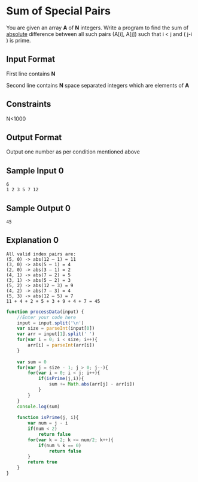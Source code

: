 # **Sum of Special Pairs**

You are given an array **A** of **N** integers. Write a program to find the sum of [absolute](https://developer.mozilla.org/en-US/docs/Web/JavaScript/Reference/Global_Objects/Math/abs) difference between all such pairs (A[i], A[j]) such that i < j and ( j-i ) is prime.

## Input Format

First line contains **N**

Second line contains **N** space separated integers which are elements of **A**

## Constraints

N<1000

## Output Format

Output one number as per condition mentioned above

## Sample Input 0
```
6
1 2 3 5 7 12
```
## Sample Output 0
```
45
```
## Explanation 0
```
All valid index pairs are:
(5, 0) -> abs(12 – 1) = 11
(3, 0) -> abs(5 – 1) = 4
(2, 0) -> abs(3 – 1) = 2
(4, 1) -> abs(7 – 2) = 5
(3, 1) -> abs(5 – 2) = 3
(5, 2) -> abs(12 – 3) = 9
(4, 2) -> abs(7 – 3) = 4
(5, 3) -> abs(12 – 5) = 7
11 + 4 + 2 + 5 + 3 + 9 + 4 + 7 = 45
```

```javascript
function processData(input) {
    //Enter your code here
    input = input.split('\n')
    var size = parseInt(input[0])
    var arr = input[1].split(' ')
    for(var i = 0; i < size; i++){
        arr[i] = parseInt(arr[i])
    }
    
    var sum = 0
    for(var j = size - 1; j > 0; j--){
        for(var i = 0; i < j; i++){
            if(isPrime(j,i)){
                sum += Math.abs(arr[j] - arr[i])
            }
        }
    }
    console.log(sum)
    
    function isPrime(j, i){
        var num = j - i
        if(num < 2)
            return false
        for(var k = 2; k <= num/2; k++){
            if(num % k == 0)
                return false
        }
        return true
    }          
}     
```
